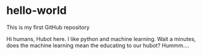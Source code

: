 # hello-world
This is my first GitHub repository

Hi humans,
Hubot here. I like python and machine learning. Wait a minutes, does the machine learning mean the educating to our hubot? Hummm....
